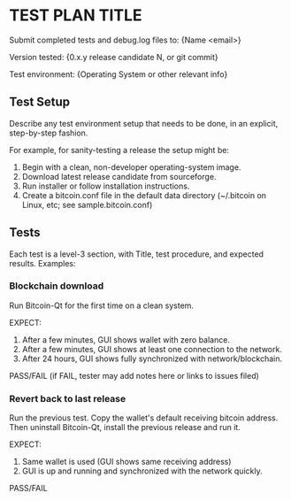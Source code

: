 # TEST PLAN TITLE

Submit completed tests and debug.log files to:  {Name &lt;email&gt;}

Version tested:
{0.x.y release candidate N, or git commit}

Test environment:
{Operating System or other relevant info}

## Test Setup

Describe any test environment setup that needs to be done, in an explicit, step-by-step fashion.

For example, for sanity-testing a release the setup might be:

1. Begin with a clean, non-developer operating-system image.
2. Download latest release candidate from sourceforge.
3. Run installer or follow installation instructions.
4. Create a bitcoin.conf file in the default data directory (~/.bitcoin on Linux, etc; see sample.bitcoin.conf)

## Tests

Each test is a level-3 section, with Title, test procedure, and expected results.  Examples:

### Blockchain download

Run Bitcoin-Qt for the first time on a clean system.

EXPECT:

1. After a few minutes, GUI shows wallet with zero balance.
2. After a few minutes, GUI shows at least one connection to the network.
3. After 24 hours, GUI shows fully synchronized with network/blockchain.

PASS/FAIL  (if FAIL, tester may add notes here or links to issues filed)

### Revert back to last release

Run the previous test. Copy the wallet's default receiving bitcoin address.
Then uninstall Bitcoin-Qt, install the previous release and run it.

EXPECT:

1. Same wallet is used (GUI shows same receiving address)
2. GUI is up and running and synchronized with the network quickly.

PASS/FAIL
